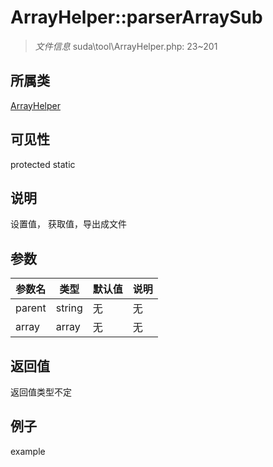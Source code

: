 # ArrayHelper::parserArraySub



> *文件信息* suda\tool\ArrayHelper.php: 23~201

## 所属类 

[ArrayHelper](../ArrayHelper.md)

## 可见性

 protected static

## 说明


设置值， 获取值，导出成文件


## 参数


| 参数名 | 类型 | 默认值 | 说明 |
|--------|-----|-------|-------|
| parent |  string | 无 | 无 |
| array |  array | 无 | 无 |



## 返回值

返回值类型不定


## 例子

example